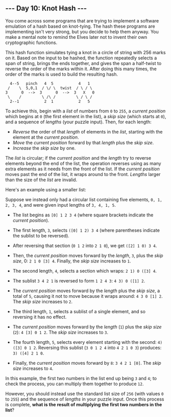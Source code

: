 ## --- Day 10: Knot Hash ---

You come across some programs that are trying to implement a software emulation of a hash based on knot-tying. The hash these programs are implementing isn't very strong, but you decide to help them anyway. You make a mental note to remind the Elves later not to invent their own cryptographic functions.

This hash function simulates tying a knot in a circle of string with 256 marks on it. Based on the input to be hashed, the function repeatedly selects a span of string, brings the ends together, and gives the span a half-twist to reverse the order of the marks within it. After doing this many times, the order of the marks is used to build the resulting hash.

      4--5   pinch   4  5           4   1
     /    \  5,0,1  / \/ \  twist  / \ / \
    3      0  -->  3      0  -->  3   X   0
     \    /         \ /\ /         \ / \ /
      2--1           2  1           2   5
    

To achieve this, begin with a *list* of numbers from `0` to `255`, a *current position* which begins at `0` (the first element in the list), a *skip size* (which starts at `0`), and a sequence of *lengths* (your puzzle input). Then, for each length:

-   *Reverse* the order of that *length* of elements in the *list*, starting with the element at the *current position*.
-   *Move* the *current position* forward by that *length* plus the *skip size*.
-   *Increase* the *skip size* by one.

The *list* is circular; if the *current position* and the *length* try to reverse elements beyond the end of the list, the operation reverses using as many extra elements as it needs from the front of the list. If the *current position* moves past the end of the list, it wraps around to the front. *Lengths* larger than the size of the *list* are invalid.

Here's an example using a smaller list:

Suppose we instead only had a circular list containing five elements, `0, 1, 2, 3, 4`, and were given input lengths of `3, 4, 1, 5`.

-   The list begins as `[0] 1 2 3 4` (where square brackets indicate the *current position*).
-   The first length, `3`, selects `([0] 1 2) 3 4` (where parentheses indicate the sublist to be reversed).
-   After reversing that section (`0 1 2` into `2 1 0`), we get `([2] 1 0) 3 4`.
-   Then, the *current position* moves forward by the *length*, `3`, plus the *skip size*, 0: `2 1 0 [3] 4`. Finally, the *skip size* increases to `1`.

-   The second length, `4`, selects a section which wraps: `2 1) 0 ([3] 4`.
-   The sublist `3 4 2 1` is reversed to form `1 2 4 3`: `4 3) 0 ([1] 2`.
-   The *current position* moves forward by the *length* plus the *skip size*, a total of `5`, causing it not to move because it wraps around: `4 3 0 [1] 2`. The *skip size* increases to `2`.

-   The third length, `1`, selects a sublist of a single element, and so reversing it has no effect.
-   The *current position* moves forward by the *length* (`1`) plus the *skip size* (`2`): `4 [3] 0 1 2`. The *skip size* increases to `3`.

-   The fourth length, `5`, selects every element starting with the second: `4) ([3] 0 1 2`. Reversing this sublist (`3 0 1 2 4` into `4 2 1 0 3`) produces: `3) ([4] 2 1 0`.
-   Finally, the *current position* moves forward by `8`: `3 4 2 1 [0]`. The *skip size* increases to `4`.

In this example, the first two numbers in the list end up being `3` and `4`; to check the process, you can multiply them together to produce `12`.

However, you should instead use the standard list size of `256` (with values `0` to `255`) and the sequence of *lengths* in your puzzle input. Once this process is complete, **what is the result of multiplying the first two numbers in the list**?